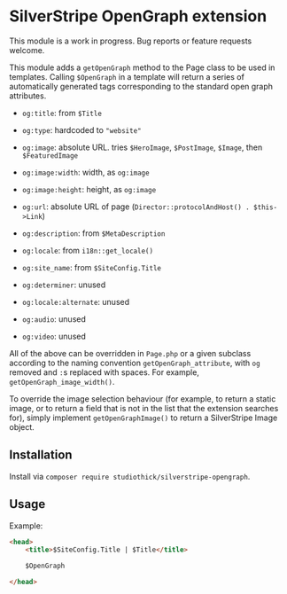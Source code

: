 # SilverStripe OpenGraph extension

This module is a work in progress. Bug reports or feature requests welcome.

This module adds a `getOpenGraph` method to the Page class to be used in
templates. Calling `$OpenGraph` in a template will return a series of 
automatically generated tags corresponding to the standard open graph 
attributes.

- `og:title`: from `$Title`
- `og:type`: hardcoded to `"website"`
- `og:image`: absolute URL. tries `$HeroImage`, `$PostImage`, `$Image`, then `$FeaturedImage`
- `og:image:width`: width, as `og:image`
- `og:image:height`: height, as `og:image`
- `og:url`: absolute URL of page (`Director::protocolAndHost() . $this->Link`)
- `og:description`: from `$MetaDescription`
- `og:locale`: from `i18n::get_locale()`
- `og:site_name`: from `$SiteConfig.Title`

- `og:determiner`: unused
- `og:locale:alternate`: unused
- `og:audio`: unused
- `og:video`: unused

All of the above can be overridden in `Page.php` or a given subclass according
to the naming convention `getOpenGraph_attribute`, with `og` removed and `:`s 
replaced with spaces. For example, `getOpenGraph_image_width()`.

To override the image selection behaviour (for example, to return a static
image, or to return a field that is not in the list that the extension searches
for), simply implement `getOpenGraphImage()` to return a SilverStripe Image
object.

## Installation

Install via `composer require studiothick/silverstripe-opengraph`.

## Usage

Example:

```html
<head>
    <title>$SiteConfig.Title | $Title</title>

    $OpenGraph

</head>
```

